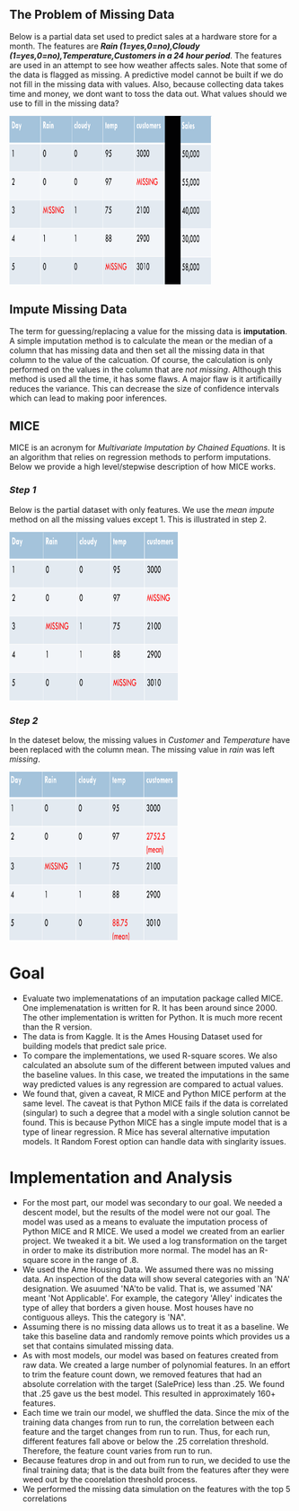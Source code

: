 ## The Problem of Missing Data 
Below is a partial data set used to predict sales at a hardware store for a month. The features are ***Rain (1=yes,0=no),Cloudy (1=yes,0=no),Temperature,Customers in a 24 hour period***. The features are used in an attempt to see how weather affects sales. Note that some of the data is flagged as missing. A predictive model cannot be built if we do not fill in the missing data with values. Also, because collecting data takes time and money, we dont want to toss the data out. What values should we use to fill in the missing data?

<p align="left">
  <img src="https://github.com/petesteamster/capstone/blob/master/missing_data01.png" height="300" width="360">
</p>

## Impute Missing Data
The term for guessing/replacing a value for the missing data is **imputation**. A simple imputation method is to calculate the mean or the median of a column that has missing data and then set all the missing data in that column to the value of the calcuation. Of course, the calculation is only performed on the values in the column that are *not missing*. Although this method is used all the time, it has some flaws. A major flaw is it artificailly reduces the variance. This can decrease the size of confidence intervals which can lead to making poor inferences. 
## MICE
MICE is an acronym for *Multivariate Imputation by Chained Equations*. It is an algorithm that relies on regression methods to perform imputations. Below we provide a high level/stepwise description of how MICE works.  
   ### *Step 1*
   Below is the partial dataset with only features. We use the *mean impute* method on all the missing values except 1. This is illustrated in step 2.  
<p align="left">
  <img src="https://github.com/petesteamster/capstone/blob/master/missing_data01_B.png" height="300" width="300">
</p>
  
  ### *Step 2*
  In the dateset below, the missing values in *Customer* and *Temperature* have been replaced with the column mean. The missing value in 
  *rain* was left *missing*. 
<p align="left">
  <img src="https://github.com/petesteamster/capstone/blob/master/missing_data02_B.png" height="300" width="300">
</p>
  
  # Goal
  
  - Evaluate two implemenatations of an imputation package called MICE. One implemenatation is written for R. It has been around since 2000. The other implementation is written for Python. It is much more recent than the R version.
- The data is from Kaggle. It is the Ames Housing Dataset used for building models that predict sale price.
- To compare the implementations, we used R-square scores. We also calculated an absolute sum of the different between imputed values and the baseline values. In this case, we treated the imputations in the same way predicted values is any regression are compared to actual values. 
- We found that, given a caveat, R MICE and Python MICE perform at the same level. The caveat is that Python MICE fails if the data is correlated (singular) to such a degree that a model with a single solution cannot be found. This is because Python MICE has a single impute model that is a type of linear regression. R Mice has several alternative imputation models. It Random Forest option can handle data with singlarity issues.

# Implementation and Analysis

- For the most part, our model was secondary to our goal. We needed a descent model, but the results of the model were not our goal. The model was used as a means to evaluate the imputation process of Python MICE and R MICE. We used a model we created from an earlier project. We tweaked it a bit. We used a log transformation on the target in order to make its distribution more normal. The model has an R-square score in the range of .8. 
- We used the Ame Housing Data. We assumed there was no missing data. An inspection of the data will show several categories with an 'NA' designation. We asuumed 'NA'to be valid. That is, we assumed 'NA' meant 'Not Applicable'. For example, the category 'Alley' indicates the type of alley that borders a given house. Most houses have no contiguous alleys. This the category is 'NA". 
- Assuming there is no missing data allows us to treat it as a baseline. We take this baseline data and randomly
remove points which provides us a set that contains simulated missing data. 
- As with most models, our model was based on features created from raw data. We created a large number of polynomial features. In an effort to trim the feature count down, we removed features that had an absolute correlation with the target (SalePrice) less than .25. We found that .25 gave us the best model. This resulted in approximately 160+ features.
- Each time we train our model, we shuffled the data. Since the mix of the training data changes from run to run, the correlation between each feature and the target changes from run to run. Thus, for each run, different features fall above or below the .25 correlation threshold. Therefore, the feature count varies from run to run. 
- Because features drop in and out from run to run, we decided to use the final training data; that is the data 
built from the features after they were weed out by the coorelation threshold process.
-  We performed the missing data simulation on the features with the top 5 correlations 
